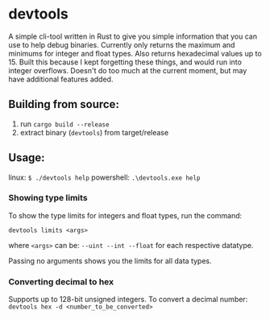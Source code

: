 # devtools
A simple cli-tool written in Rust to give you simple information that you can use to help debug binaries. Currently only returns the maximum and minimums for integer and float types.
Also returns hexadecimal values up to 15. Built this because I kept forgetting these things, and would run into integer overflows. Doesn't do too much at the current moment,
but may have additional features added.

## Building from source:
1. run `cargo build --release`
2. extract binary (`devtools`) from target/release

## Usage:
linux: `$ ./devtools help`
powershell: `.\devtools.exe help`

### Showing type limits
To show the type limits for integers and float types, run the command:

`devtools limits <args>`

where `<args>` can be: `--uint --int --float` for each respective datatype.

Passing no arguments shows you the limits for all data types.


### Converting decimal to hex
Supports up to 128-bit unsigned integers. To convert a decimal number:
`devtools hex -d <number_to_be_converted>`
